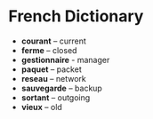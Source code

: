 # French Dictionary
* **courant** – current
* **ferme** – closed
* **gestionnaire** - manager
* **paquet** – packet
* **reseau** – network
* **sauvegarde** – backup
* **sortant** – outgoing
* **vieux** – old
